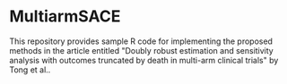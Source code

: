 # MultiarmSACE
This repository provides sample R code for implementing the proposed methods in the article entitled "Doubly robust estimation and sensitivity analysis with outcomes truncated by death in multi-arm clinical trials" by Tong et al..
